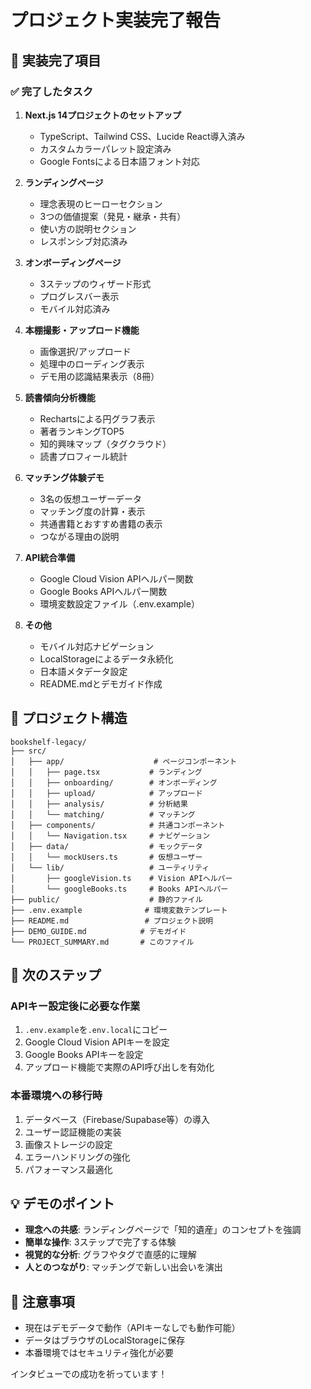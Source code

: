 # プロジェクト実装完了報告

## 🎯 実装完了項目

### ✅ 完了したタスク

1. **Next.js 14プロジェクトのセットアップ**
   - TypeScript、Tailwind CSS、Lucide React導入済み
   - カスタムカラーパレット設定済み
   - Google Fontsによる日本語フォント対応

2. **ランディングページ**
   - 理念表現のヒーローセクション
   - 3つの価値提案（発見・継承・共有）
   - 使い方の説明セクション
   - レスポンシブ対応済み

3. **オンボーディングページ** 
   - 3ステップのウィザード形式
   - プログレスバー表示
   - モバイル対応済み

4. **本棚撮影・アップロード機能**
   - 画像選択/アップロード
   - 処理中のローディング表示
   - デモ用の認識結果表示（8冊）

5. **読書傾向分析機能**
   - Rechartsによる円グラフ表示
   - 著者ランキングTOP5
   - 知的興味マップ（タグクラウド）
   - 読書プロフィール統計

6. **マッチング体験デモ**
   - 3名の仮想ユーザーデータ
   - マッチング度の計算・表示
   - 共通書籍とおすすめ書籍の表示
   - つながる理由の説明

7. **API統合準備**
   - Google Cloud Vision APIヘルパー関数
   - Google Books APIヘルパー関数
   - 環境変数設定ファイル（.env.example）

8. **その他**
   - モバイル対応ナビゲーション
   - LocalStorageによるデータ永続化
   - 日本語メタデータ設定
   - README.mdとデモガイド作成

## 📁 プロジェクト構造

```
bookshelf-legacy/
├── src/
│   ├── app/                    # ページコンポーネント
│   │   ├── page.tsx           # ランディング
│   │   ├── onboarding/        # オンボーディング
│   │   ├── upload/            # アップロード
│   │   ├── analysis/          # 分析結果
│   │   └── matching/          # マッチング
│   ├── components/            # 共通コンポーネント
│   │   └── Navigation.tsx     # ナビゲーション
│   ├── data/                  # モックデータ
│   │   └── mockUsers.ts       # 仮想ユーザー
│   └── lib/                   # ユーティリティ
│       ├── googleVision.ts    # Vision APIヘルパー
│       └── googleBooks.ts     # Books APIヘルパー
├── public/                    # 静的ファイル
├── .env.example              # 環境変数テンプレート
├── README.md                 # プロジェクト説明
├── DEMO_GUIDE.md            # デモガイド
└── PROJECT_SUMMARY.md       # このファイル
```

## 🚀 次のステップ

### APIキー設定後に必要な作業

1. `.env.example`を`.env.local`にコピー
2. Google Cloud Vision APIキーを設定
3. Google Books APIキーを設定
4. アップロード機能で実際のAPI呼び出しを有効化

### 本番環境への移行時

1. データベース（Firebase/Supabase等）の導入
2. ユーザー認証機能の実装
3. 画像ストレージの設定
4. エラーハンドリングの強化
5. パフォーマンス最適化

## 💡 デモのポイント

- **理念への共感**: ランディングページで「知的遺産」のコンセプトを強調
- **簡単な操作**: 3ステップで完了する体験
- **視覚的な分析**: グラフやタグで直感的に理解
- **人とのつながり**: マッチングで新しい出会いを演出

## 📝 注意事項

- 現在はデモデータで動作（APIキーなしでも動作可能）
- データはブラウザのLocalStorageに保存
- 本番環境ではセキュリティ強化が必要

インタビューでの成功を祈っています！